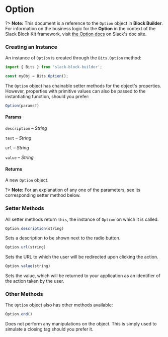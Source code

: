 # Option

?> **Note:** This document is a reference to the `Option` object in **Block Builder**. For information on the business logic for the **Option** in the context of the Slack Block Kit framework, visit [the Option docs](https:&#x2F;&#x2F;api.slack.com&#x2F;reference&#x2F;block-kit&#x2F;composition-objects#option) on Slack's doc site.

### Creating an Instance 

An instance of `Option` is created through the `Bits.Option` method:

```javascript
import { Bits } from 'slack-block-builder';

const myObj = Bits.Option();
```


The `Option` object has chainable setter methods for the object's properties. However, properties with primitive values can also be passed to the instantiating function, should you prefer:

```javascript
Option(params?)
```

#### Params

`description` – *String*

`text` – *String*

`url` – *String*

`value` – *String*

#### Returns

A new `Option` object.

?> **Note:** For an explanation of any one of the parameters, see its corresponding setter method below.

### Setter Methods

All setter methods return `this`, the instance of `Option` on which it is called.

```javascript
Option.description(string)
```

Sets a description to be shown next to the radio button.
```javascript
Option.url(string)
```

Sets the URL to which the user will be redirected upon clicking the action.
```javascript
Option.value(string)
```

Sets the value, which will be returned to your application as an identifier of the action taken by the user.


### Other Methods

The `Option` object also has other methods available:

```javascript
Option.end()
```

Does not perform any manipulations on the object. This is simply used to simulate a closing tag should you prefer it.

